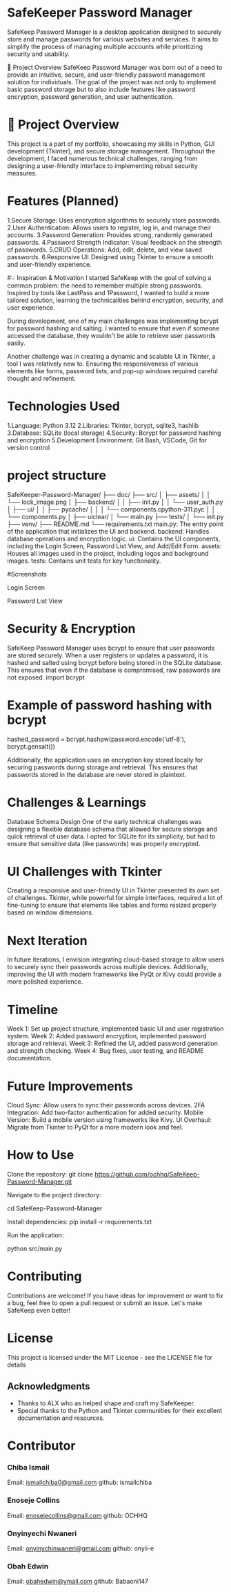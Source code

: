 # SafeKeeper Password Manager

SafeKeep Password Manager is a desktop application designed to securely store and manage passwords for various websites and services. It aims to simplify the process of managing multiple accounts while prioritizing security and usability.

🚀 Project Overview
SafeKeep Password Manager was born out of a need to provide an intuitive, secure, and user-friendly password management solution for individuals. The goal of the project was not only to implement basic password storage but to also include features like password encryption, password generation, and user authentication.
# 🚀 Project Overview

This project is a part of my portfolio, showcasing my skills in Python, GUI development (Tkinter), and secure storage management. Throughout the development, I faced numerous technical challenges, ranging from designing a user-friendly interface to implementing robust security measures.


# Features (Planned)
1.Secure Storage: Uses encryption algorithms to securely store passwords.
2.User Authentication: Allows users to register, log in, and manage their accounts.
3.Password Generation: Provides strong, randomly generated passwords.
4.Password Strength Indicator: Visual feedback on the strength of passwords.
5.CRUD Operations: Add, edit, delete, and view saved passwords.
6.Responsive UI: Designed using Tkinter to ensure a smooth and user-friendly experience.

#💡 Inspiration & Motivation
I started SafeKeep with the goal of solving a common problem: the need to remember multiple strong passwords. Inspired by tools like LastPass and 1Password, I wanted to build a more tailored solution, learning the technicalities behind encryption, security, and user experience.

During development, one of my main challenges was implementing bcrypt for password hashing and salting. I wanted to ensure that even if someone accessed the database, they wouldn't be able to retrieve user passwords easily.

Another challenge was in creating a dynamic and scalable UI in Tkinter, a tool I was relatively new to. Ensuring the responsiveness of various elements like forms, password lists, and pop-up windows required careful thought and refinement.

# Technologies Used
1.Language: Python 3.12
2.Libraries: Tkinter, bcrypt, sqlite3, hashlib
3.Database: SQLite (local storage)
4.Security: Bcrypt for password hashing and encryption
5.Development Environment: Git Bash, VSCode, Git for version control

# project structure 
SafeKeeper-Password-Manager/
├── doc/
├── src/
│   ├── assets/
│   │   └── lock_image.png
│   ├── backend/
│   │   ├── init.py
│   │   └── user_auth.py
│   ├── ui/
│   │   ├── pycache/
│   │   │   └── components.cpython-311.pyc
│   │   └── components.py
│   ├── uiclear/
│   └── main.py
├── tests/
│   └── init.py
├── venv/
├── README.md
└── requirements.txt
main.py: The entry point of the application that initializes the UI and backend.
backend: Handles database operations and encryption logic.
ui: Contains the UI components, including the Login Screen, Password List View, and Add/Edit Form.
assets: Houses all images used in the project, including logos and background images.
tests: Contains unit tests for key functionality.

#Screenshots

Login Screen

Password List View

# Security & Encryption

SafeKeep Password Manager uses bcrypt to ensure that user passwords are stored securely. When a user registers or updates a password, it is hashed and salted using bcrypt before being stored in the SQLite database. This ensures that even if the database is compromised, raw passwords are not exposed.
import bcrypt

# Example of password hashing with bcrypt
hashed_password = bcrypt.hashpw(password.encode('utf-8'), bcrypt.gensalt())

Additionally, the application uses an encryption key stored locally for securing passwords during storage and retrieval. This ensures that passwords stored in the database are never stored in plaintext.

# Challenges & Learnings

Database Schema Design
One of the early technical challenges was designing a flexible database schema that allowed for secure storage and quick retrieval of user data. I opted for SQLite for its simplicity, but had to ensure that sensitive data (like passwords) was properly encrypted.

# UI Challenges with Tkinter
Creating a responsive and user-friendly UI in Tkinter presented its own set of challenges. Tkinter, while powerful for simple interfaces, required a lot of fine-tuning to ensure that elements like tables and forms resized properly based on window dimensions.

# Next Iteration
In future iterations, I envision integrating cloud-based storage to allow users to securely sync their passwords across multiple devices. Additionally, improving the UI with modern frameworks like PyQt or Kivy could provide a more polished experience.

 # Timeline
Week 1: Set up project structure, implemented basic UI and user registration system.
Week 2: Added password encryption, implemented password storage and retrieval.
Week 3: Refined the UI, added password generation and strength checking.
Week 4: Bug fixes, user testing, and README documentation.

# Future Improvements

Cloud Sync: Allow users to sync their passwords across devices.
2FA Integration: Add two-factor authentication for added security.
Mobile Version: Build a mobile version using frameworks like Kivy.
UI Overhaul: Migrate from Tkinter to PyQt for a more modern look and feel.

# How to Use

Clone the repository:
git clone https://github.com/ochhq/SafeKeep-Password-Manager.git

Navigate to the project directory:

cd SafeKeep-Password-Manager

Install dependencies:
pip install -r requirements.txt

Run the application:

python src/main.py



# Contributing
Contributions are welcome! If you have ideas for improvement or want to fix a bug, feel free to open a pull request or submit an issue. Let's make SafeKeep even better!

# License
This project is licensed under the MIT License - see the LICENSE file for details

## Acknowledgments

- Thanks to ALX who as helped shape and craft my SafeKeeper.
- Special thanks to the Python and Tkinter communities for their excellent documentation and resources.

# Contributor
### Chiba Ismail
Email: ismailchiba0@gmail.com
 github: ismailchiba

### Enoseje Collins
Email: enosejecollins@gmail.com
 github: OCHHQ

### Onyinyechi Nwaneri
Email: onyinychinwaneri@gmail.com
 github: onyii-e

### Obah Edwin
Email: obahedwin@ymail.com
 github: Babaoni147
